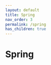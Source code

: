 ```yaml
---
layout: default
title: Spring
nav_order: 3
permalink: /spring
has_children: true
---
```




# Spring

